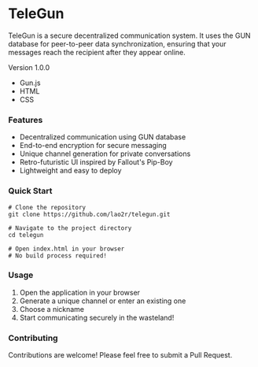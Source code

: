 # TeleGun
TeleGun is a secure decentralized communication system. It uses the GUN database for peer-to-peer data synchronization, ensuring that your messages reach the recipient after they appear online.

Version 1.0.0

- Gun.js
- HTML
- CSS

### Features
- Decentralized communication using GUN database
- End-to-end encryption for secure messaging
- Unique channel generation for private conversations
- Retro-futuristic UI inspired by Fallout's Pip-Boy
- Lightweight and easy to deploy

### Quick Start
```
# Clone the repository
git clone https://github.com/lao2r/telegun.git

# Navigate to the project directory
cd telegun

# Open index.html in your browser
# No build process required!
```           
### Usage
1. Open the application in your browser
2. Generate a unique channel or enter an existing one
3. Choose a nickname
4. Start communicating securely in the wasteland!
   
### Contributing
Contributions are welcome! Please feel free to submit a Pull Request.
